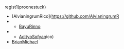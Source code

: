 regist1(proonestuck)
- [AlvianingrumRico](https://github.com/AlvianingrumR
- - [BayuRinno](https://github.com/BayuRinno)
- - [AdityoSofyan](https://github.com/AdityoSofyan)ico)
- [BrianMichael](https://github.com/BrianMichael)

